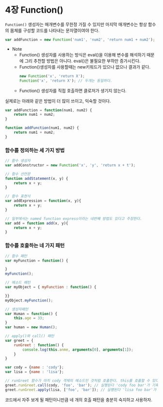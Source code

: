 # 4장 Function()

`Function()` 생성자는 매개변수를 무한정 가질 수 있지만 마지막 매개변수는 항상 함수의 몸체를 구성할 코드를 나타내는 문자열이여야 한다.

```js
var addFunction = new Function('num1', 'num2', 'return num1 + num2');
```

* Note
    * Function() 생성자를 사용하는 방식은 eval()을 이용해 변수를 해석하기 때문에 그리 추천할 방법은 아니다. eval()은 불필요한 부하만 증가시킨다.
    * Function()생성자를 사용할때는 new키워드가 있으나 없으나 결과가 같다.
        ```js
        new Function('x', 'return X');  
        Function('x', 'return X'); // 두개는 동일하다.
        ```
    * Function() 생성자를 직접 호출하면 클로저가 생기지 않는다.

실제로는 아래와 같은 방법이 더 많이 쓰이고, 익숙할 것이다.

```js
var addFunction = function(num1, num2) {
    return num1 + num2;
}

function addFunction(num1, num2) {
    return num1 + num2;
}
```

    

### 함수를 정의하는 세 가지 방법
```js
// 함수 생성자
var addConstructor = new Function('x', 'y', 'return x + t');

// 함수 선언문
function addStatement(x, y) {
    return x + y;
}

// 함수 표현식
var addExpression = function(x, y){
    return x + y;
}

// 일부에서는 named function express이라는 네번째 방법도 있다고 주장한다.
var add = function add(x, y){
    return x + y;
}
```

### 함수를 호출하는 네 가지 패턴

```js
// 함수 패턴
var myFunction = function() {

}
myFunction();

// 메소드 패턴
var myObject = { myFunction : function() {

}}
myObject.myFunction();

// 생성자패턴
var Human = function() {
    this.age = 33;
}
var human = new Human();

// apply()와 call() 패턴
var greet = {
    runGreet : function() {
        console.log(this.anme, arguments[0], arguments[1]);
    }
}

var cody = {name : 'cody'};
var lisa = {name : 'lisa'};

// runGreet 함수가 마치 cody 객체의 메소드인 것처럼 호출한다. this를 호출할 수 있다.
greet.runGreet.call(cody, 'foo', 'bar'); // 실행된다 'cody foo bar'가 기록된다.
greet.runGreet.apply(lisa, ['foo', 'bar']); // 실행된다 'lisa foo bar'가 기록된다.
```


코드에서 자주 보게 될 패턴이니만큼 네 개의 호출 패턴을 충분히 숙지하고 사용하자.

